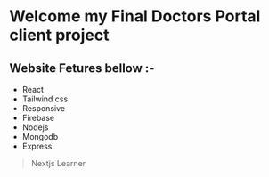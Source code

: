 # Welcome my Final Doctors Portal client project
## Website Fetures bellow :-
+ React 
+ Tailwind css
+ Responsive 
+ Firebase 
+ Nodejs
+ Mongodb
+ Express 
> Nextjs Learner